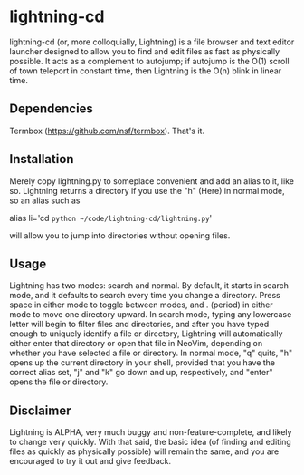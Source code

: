 # lightning-cd

lightning-cd (or, more colloquially, Lightning) is a file browser and text editor launcher designed to allow you to find and edit files as fast as physically possible.  It acts as a complement to autojump; if autojump is the O(1) scroll of town teleport in constant time, then Lightning is the O(n) blink in linear time.

Dependencies
-----------

Termbox (https://github.com/nsf/termbox).  That's it.

Installation
------------

Merely copy lightning.py to someplace convenient and add an alias to it, like so.  Lightning returns a directory if you use the "h" (Here) in normal mode, so an alias such as

alias li='cd `python ~/code/lightning-cd/lightning.py`'

will allow you to jump into directories without opening files.

Usage
-----

Lightning has two modes: search and normal.  By default, it starts in search mode, and it defaults to search every time you change a directory.  Press space in either mode to toggle between modes, and . (period) in either mode to move one directory upward.  In search mode, typing any lowercase letter will begin to filter files and directories, and after you have typed enough to uniquely identify a file or directory, Lightning will automatically either enter that directory or open that file in NeoVim, depending on whether you have selected a file or directory.  In normal mode, "q" quits, "h" opens up the current directory in your shell, provided that you have the correct alias set, "j" and "k" go down and up, respectively, and "enter" opens the file or directory.

Disclaimer
---------

Lightning is ALPHA, very much buggy and non-feature-complete, and likely to change very quickly.  With that said, the basic idea (of finding and editing files as quickly as physically possible) will remain the same, and you are encouraged to try it out and give feedback.
